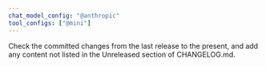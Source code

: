 ```yaml
---
chat_model_config: "@anthropic"
tool_configs: ["@mini"]
---
```


Check the committed changes from the last release to the present,
and add any content not listed in the Unreleased section of CHANGELOG.md.
